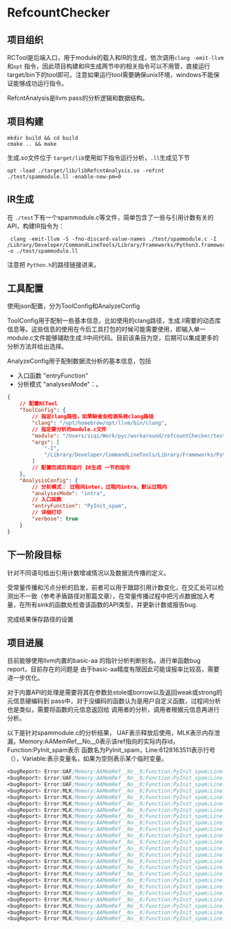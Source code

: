 # RefcountChecker

## 项目组织

RCTool是后端入口，用于module的载入和IR的生成，依次调用`clang -emit-llvm`和`opt`
指令，因此项目构建和IR生成两节中的相关指令可以不用管，直接运行target/bin下的tool即可。注意如果运行tool需要确保unix环境，windows不能保证能够成功运行指令。

RefcntAnalysis是llvm pass的分析逻辑和数据结构。

## 项目构建

```
mkdir build && cd build
cmake .. && make
```

生成.so文件位于 `target/lib`使用如下指令运行分析，`.ll`生成见下节

```
opt -load ./target/lib/libRefcntAnalysis.so -refcnt ./test/spammodule.ll -enable-new-pm=0
```

## IR生成

在 `./test`下有一个spammodule.c等文件，简单包含了一些与引用计数有关的API，构建IR指令为：

```shell
 clang -emit-llvm -S -fno-discard-value-names ./test/spammodule.c -I /Library/Developer/CommandLineTools/Library/Frameworks/Python3.framework/Versions/3.9/Headers -o ./test/spammodule.ll
```

注意把 `Python.h`的路径链接进来。

## 工具配置

使用json配置，分为ToolConfig和AnalyzeConfig

ToolConfig用于配制一些基本信息，比如使用的clang路径，生成.ll需要的动态库信息等。这些信息的使用在今后工具打包的时候可能需要使用，即输入单一module.c文件能够辅助生成.ll中间代码。目前该条目为空，后期可以集成更多的分析方法并给出选择。

AnalyzeConfig用于配制数据流分析的基本信息，包括

* 入口函数 "entryFunction"
* 分析模式 "analysesMode"：。

```json
{
  	// 配置RCTool
    "ToolConfig": {
      	// 指定clang路径，如果缺省会检测系统clang路径
        "clang": "/opt/homebrew/opt/llvm/bin/clang",
      	// 指定要分析的module.c文件
        "module": "/Users/ziqi/Work/pyc/workaround/refcountChecker/test/spammodule.c",
        "args": [
            "-I",
            "/Library/Developer/CommandLineTools/Library/Frameworks/Python3.framework/Versions/3.9/Headers"
        ]
      	// 配置完成后将运行 IR生成 一节的指令
    },
    "AnalysisConfig": {
      	// 分析模式： 过程间inter，过程内intra，默认过程内
        "analysesMode": "intra",
      	// 入口函数
        "entryFunction": "PyInit_spam",
        // 详细打印
        "verbose": true
    }
}
```

## 下一阶段目标

针对不同语句给出引用计数增减情况以及数据流传播的定义。

受常量传播和污点分析的启发，前者可以用于跟踪引用计数变化，在交汇处可以检测出不一致（参考矛盾路径对那篇文章），在常量传播过程中把污点数据加入考量，在所有sink的函数处检查该函数的API类型，并更新计数或报告bug.

完成结果保存路径的设置

## 项目进展

目前能够使用llvm内置的basic-aa 的指针分析判断别名，进行单函数bug report，目前存在的问题是
由于basic-aa精度有限因此可能误报率比较高，需要进一步优化。

对于内置API的处理是需要将其在参数处stole或borrow以及返回weak或strong的元信息硬编码到
pass中，对于没编码的函数认为是用户自定义函数，过程间分析也是类似，需要将函数的元信息返回给
调用者的分析，调用者根据元信息再进行分析。

以下是针对spammodule.c的分析结果，
UAF表示释放后使用，MLK表示内存泄漏，Memory:AAMemRef__No__0表示该ref指向的实际内存id，Function:PyInit_spam表示
函数名为PyInit_spam，Line:6128163511表示行号（），Variable:表示变量名，如果为空则表示某个临时变量。

```asm
<bugReport> Error:UAF;Memory:AAMemRef__No__0;Function:PyInit_spam;Line:6128163511;Variable:;
<bugReport> Error:UAF;Memory:AAMemRef__No__0;Function:PyInit_spam;Line:6128163511;Variable:;
<bugReport> Error:UAF;Memory:AAMemRef__No__0;Function:PyInit_spam;Line:6128163511;Variable:;
<bugReport> Error:MLK;Memory:AAMemRef__No__0;Function:PyInit_spam;Line:0;Variable:;
<bugReport> Error:MLK;Memory:AAMemRef__No__0;Function:PyInit_spam;Line:0;Variable:;
<bugReport> Error:MLK;Memory:AAMemRef__No__0;Function:PyInit_spam;Line:0;Variable:;
<bugReport> Error:MLK;Memory:AAMemRef__No__0;Function:PyInit_spam;Line:0;Variable:;
<bugReport> Error:MLK;Memory:AAMemRef__No__0;Function:PyInit_spam;Line:0;Variable:Spam_Error;
<bugReport> Error:MLK;Memory:AAMemRef__No__0;Function:PyInit_spam;Line:0;Variable:call;
<bugReport> Error:MLK;Memory:AAMemRef__No__0;Function:PyInit_spam;Line:0;Variable:call1;
<bugReport> Error:MLK;Memory:AAMemRef__No__0;Function:PyInit_spam;Line:0;Variable:;
<bugReport> Error:MLK;Memory:AAMemRef__No__0;Function:PyInit_spam;Line:0;Variable:;
<bugReport> Error:MLK;Memory:AAMemRef__No__0;Function:PyInit_spam;Line:0;Variable:;
<bugReport> Error:MLK;Memory:AAMemRef__No__0;Function:PyInit_spam;Line:0;Variable:;
<bugReport> Error:MLK;Memory:AAMemRef__No__0;Function:PyInit_spam;Line:0;Variable:Spam_Error;
<bugReport> Error:MLK;Memory:AAMemRef__No__0;Function:PyInit_spam;Line:0;Variable:call;
<bugReport> Error:MLK;Memory:AAMemRef__No__0;Function:PyInit_spam;Line:0;Variable:call1;
<bugReport> Error:MLK;Memory:AAMemRef__No__0;Function:PyInit_spam;Line:0;Variable:;
<bugReport> Error:MLK;Memory:AAMemRef__No__0;Function:PyInit_spam;Line:0;Variable:;
<bugReport> Error:MLK;Memory:AAMemRef__No__0;Function:PyInit_spam;Line:0;Variable:;
<bugReport> Error:MLK;Memory:AAMemRef__No__0;Function:PyInit_spam;Line:0;Variable:;
<bugReport> Error:MLK;Memory:AAMemRef__No__0;Function:PyInit_spam;Line:0;Variable:Spam_Error;
<bugReport> Error:MLK;Memory:AAMemRef__No__0;Function:PyInit_spam;Line:0;Variable:call;
<bugReport> Error:MLK;Memory:AAMemRef__No__0;Function:PyInit_spam;Line:0;Variable:call1;

```


